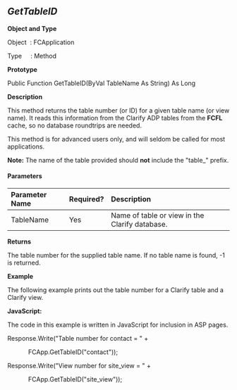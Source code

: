 _GetTableID_
------------

**Object and Type**

Object  : FCApplication

Type     : Method

**Prototype**

Public Function GetTableID(ByVal TableName As String) As Long

**Description**

This method returns the table number (or ID) for a given table name (or view name). It reads this information from the Clarify ADP tables from the **FCFL** cache, so no database roundtrips are needed.

This method is for advanced users only, and will seldom be called for most applications.

**Note:** The name of the table provided should **not** include the "table_" prefix.

#### Parameters

| Parameter Name | Required? | Description |
|:--- |:--- |:--- |
| TableName | Yes | Name of table or view in the Clarify database. |

**Returns**

The table number for the supplied table name. If no table name is found, -1 is returned.

**Example**

The following example prints out the table number for a Clarify table and a Clarify view.

**JavaScript:**

The code in this example is written in JavaScript for inclusion in ASP pages.

Response.Write("Table number for contact = " +

            FCApp.GetTableID("contact"));

Response.Write("View number for site_view = " +

            FCApp.GetTableID("site_view"));